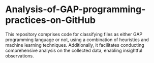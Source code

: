 # Analysis-of-GAP-programming-practices-on-GitHub
This repository comprises code for classifying files as either GAP programming language or not, using a combination of heuristics and machine learning techniques. Additionally, it facilitates conducting comprehensive analysis on the collected data, enabling insightful observations.
